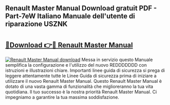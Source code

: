## Renault Master Manual Download gratuit PDF - Part-7eW Italiano Manuale dell'utente di riparazione USZNK

# <h2><a href="http://dfgt4s.blite.top/?on=Renault+Master+Manual">🔗Download 👉🔴 Renault Master Manual</a></h2>

[![Renault Master Manual download](https://i.imgur.com/lujVjoI.png)](http://dfgt4s.blite.top/?on=Renault+Master+Manual)
Messa in servizio questo Manuale semplifica la configurazione e l'utilizzo del nuovo REDDDDDDD con istruzioni e illustrazioni chiare. Importanti linee guida di sicurezza si prega di leggere attentamente tutte le Linee Guida di sicurezza prima di iniziare a utilizzare il nuovo Renault Master Manual. Questo Renault Master Manual è dotato di una vasta gamma di funzionalità che miglioreranno la tua vita quotidiana. Il tuo successo è la nostra priorità Renault Master Manual. Ci impegniamo a garantire la tua massima soddisfazione.
